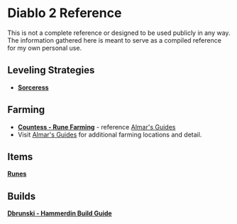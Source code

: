 # Diablo 2 Reference

This is not a complete reference or designed to be used publicly in any way.  The information gathered here is meant to serve as a compiled reference for my own personal use.

## Leveling Strategies
- **[Sorceress](sorc-leveling.md)**

## Farming
- **[Countess - Rune Farming](farming.md)** - reference [Almar's Guides](https://www.almarsguides.com/Computer/Games/Diablo2/Farming/Locations/Act1/TheCountess/)
- Visit [Almar's Guides](https://www.almarsguides.com/Computer/Games/Diablo2/Farming/Locations/) for additional farming locations and detail.

## Items
**[Runes](runes.md)**

## Builds
**[Dbrunski - Hammerdin Build Guide](https://www.youtube.com/watch?v=XGu9sg3dZiE)**
